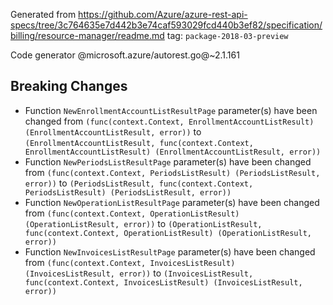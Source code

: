 Generated from https://github.com/Azure/azure-rest-api-specs/tree/3c764635e7d442b3e74caf593029fcd440b3ef82/specification/billing/resource-manager/readme.md tag: `package-2018-03-preview`

Code generator @microsoft.azure/autorest.go@~2.1.161

## Breaking Changes

- Function `NewEnrollmentAccountListResultPage` parameter(s) have been changed from `(func(context.Context, EnrollmentAccountListResult) (EnrollmentAccountListResult, error))` to `(EnrollmentAccountListResult, func(context.Context, EnrollmentAccountListResult) (EnrollmentAccountListResult, error))`
- Function `NewPeriodsListResultPage` parameter(s) have been changed from `(func(context.Context, PeriodsListResult) (PeriodsListResult, error))` to `(PeriodsListResult, func(context.Context, PeriodsListResult) (PeriodsListResult, error))`
- Function `NewOperationListResultPage` parameter(s) have been changed from `(func(context.Context, OperationListResult) (OperationListResult, error))` to `(OperationListResult, func(context.Context, OperationListResult) (OperationListResult, error))`
- Function `NewInvoicesListResultPage` parameter(s) have been changed from `(func(context.Context, InvoicesListResult) (InvoicesListResult, error))` to `(InvoicesListResult, func(context.Context, InvoicesListResult) (InvoicesListResult, error))`
